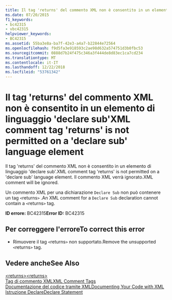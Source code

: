 ```yaml
---
title: Il tag 'returns' del commento XML non è consentito in un elemento di linguaggio 'declare sub'
ms.date: 07/20/2015
f1_keywords:
- bc42315
- vbc42315
helpviewer_keywords:
- BC42315
ms.assetid: 55ba3e8a-ba7f-42e3-a4a7-b22844e72564
ms.openlocfilehash: f9d5fa3e918593c2ae98d632a574751d3b0fbc53
ms.sourcegitcommit: 0888d7b24f475c346a3f444de8d83ec1ca7cd234
ms.translationtype: MT
ms.contentlocale: it-IT
ms.lasthandoff: 12/22/2018
ms.locfileid: "53761342"
---
```

# <a name="xml-comment-tag-returns-is-not-permitted-on-a-declare-sub-language-element"></a><span data-ttu-id="45f0b-102">Il tag 'returns' del commento XML non è consentito in un elemento di linguaggio 'declare sub'</span><span class="sxs-lookup"><span data-stu-id="45f0b-102">XML comment tag 'returns' is not permitted on a 'declare sub' language element</span></span>
<span data-ttu-id="45f0b-103">Il tag 'returns' del commento XML non è consentito in un elemento di linguaggio 'declare sub'.</span><span class="sxs-lookup"><span data-stu-id="45f0b-103">XML comment tag 'returns' is not permitted on a 'declare sub' language element.</span></span> <span data-ttu-id="45f0b-104">Il commento XML verrà ignorato.</span><span class="sxs-lookup"><span data-stu-id="45f0b-104">XML comment will be ignored.</span></span>  
  
 <span data-ttu-id="45f0b-105">Un commento XML per una dichiarazione `Declare Sub` non può contenere un tag `<`returns`>` .</span><span class="sxs-lookup"><span data-stu-id="45f0b-105">An XML comment for a `Declare Sub` declaration cannot contain a `<`returns`>` tag.</span></span>  
  
 <span data-ttu-id="45f0b-106">**ID errore:** BC42315</span><span class="sxs-lookup"><span data-stu-id="45f0b-106">**Error ID:** BC42315</span></span>  
  
## <a name="to-correct-this-error"></a><span data-ttu-id="45f0b-107">Per correggere l'errore</span><span class="sxs-lookup"><span data-stu-id="45f0b-107">To correct this error</span></span>  
  
-   <span data-ttu-id="45f0b-108">Rimuovere il tag `<`returns`>` non supportato.</span><span class="sxs-lookup"><span data-stu-id="45f0b-108">Remove the unsupported `<`returns`>` tag.</span></span>  
  
## <a name="see-also"></a><span data-ttu-id="45f0b-109">Vedere anche</span><span class="sxs-lookup"><span data-stu-id="45f0b-109">See Also</span></span>  
 [<span data-ttu-id="45f0b-110">\<returns></span><span class="sxs-lookup"><span data-stu-id="45f0b-110">\<returns></span></span>](../../visual-basic/language-reference/xmldoc/returns.md)  
 [<span data-ttu-id="45f0b-111">Tag di commento XML</span><span class="sxs-lookup"><span data-stu-id="45f0b-111">XML Comment Tags</span></span>](../../visual-basic/language-reference/xmldoc/index.md)  
 [<span data-ttu-id="45f0b-112">Documentazione del codice tramite XML</span><span class="sxs-lookup"><span data-stu-id="45f0b-112">Documenting Your Code with XML</span></span>](../../visual-basic/programming-guide/program-structure/documenting-your-code-with-xml.md)  
 [<span data-ttu-id="45f0b-113">Istruzione Declare</span><span class="sxs-lookup"><span data-stu-id="45f0b-113">Declare Statement</span></span>](../../visual-basic/language-reference/statements/declare-statement.md)
